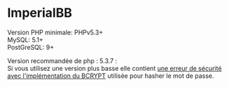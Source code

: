 # ImperialBB

Version PHP minimale: PHPv5.3+<br />
MySQL: 5.1+ <br />
PostGreSQL: 9+ <br />

Version recommandée de php : 5.3.7 : <br/>
Si vous utilisez une version plus basse elle contient <a href="http://php.net/security/crypt_blowfish.php">une erreur de sécurité avec l'implémentation du BCRYPT</a> utilisée pour hasher le mot de passe.